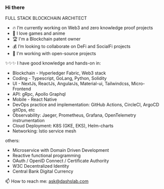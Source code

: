 ### Hi there

FULL STACK BLOCKCHAIN ARCHITECT

- 🔥 I’m currently working on Web3 and zero knowledge proof projects
- 🤟 I love games and anime
- 🏆 I'm a Blockchain patent owner
- 💰 I’m looking to collaborate on DeFi and SocialFi projects
- 💬 I'm working with open-source projects

✨✨✨ I have good knowledge and hands-on in:
- Blockchain - Hyperledger Fabric, Web3 stack
- Coding - Typescript, GoLang, Python, Solidity
- UI - NextJs, ReactJs, AngularJs, Material-ui, Tailwindcss, Micro-Frontend
- API: gRpc, Apollo Graphql
- Mobile - React Native
- DevOps practice and implementation: GitHub Actions, CircleCI, ArgoCD gitOps, etc
- Observability: Jaeger, Prometheus, Grafana, OpenTelemetry instrumentation
- Cloud Deployment: K8S (GKE, EKS), Helm-charts
- Networking: Istio service mesh

others:
- Microservice with Domain Driven Development
- Reactive functional programming
- OAuth / OpenID Connect / Certificate Authority
- W3C Decentralized Identity
- Central Bank Digital Currency

📫 How to reach me: ask@dashslab.com

